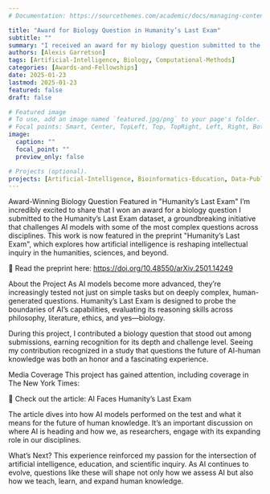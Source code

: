```yaml
---
# Documentation: https://sourcethemes.com/academic/docs/managing-content/

title: "Award for Biology Question in Humanity’s Last Exam"
subtitle: ""
summary: "I received an award for my biology question submitted to the Humanity’s Last Exam dataset, challenging AI reasoning in scientific inquiry."
authors: [Alexis Garretson]
tags: [Artificial-Intelligence, Biology, Computational-Methods]
categories: [Awards-and-Fellowships]
date: 2025-01-23
lastmod: 2025-01-23
featured: false
draft: false

# Featured image
# To use, add an image named `featured.jpg/png` to your page's folder.
# Focal points: Smart, Center, TopLeft, Top, TopRight, Left, Right, BottomLeft, Bottom, BottomRight.
image:
  caption: ""
  focal_point: ""
  preview_only: false

# Projects (optional).
projects: [Artificial-Intelligence, Bioinformatics-Education, Data-Publishing]
---
```


Award-Winning Biology Question Featured in "Humanity’s Last Exam"
I’m incredibly excited to share that I won an award for a biology question I submitted to the Humanity’s Last Exam dataset, a groundbreaking initiative that challenges AI models with some of the most complex questions across disciplines. This work is now featured in the preprint "Humanity’s Last Exam", which explores how artificial intelligence is reshaping intellectual inquiry in the humanities, sciences, and beyond.

📄 Read the preprint here: https://doi.org/10.48550/arXiv.2501.14249

About the Project
As AI models become more advanced, they’re increasingly tested not just on simple tasks but on deeply complex, human-generated questions. Humanity’s Last Exam is designed to probe the boundaries of AI’s capabilities, evaluating its reasoning skills across philosophy, literature, ethics, and yes—biology.

During this project, I contributed a biology question that stood out among submissions, earning recognition for its depth and challenge level. Seeing my contribution recognized in a study that questions the future of AI-human knowledge was both an honor and a fascinating experience.

Media Coverage
This project has gained attention, including coverage in The New York Times:

📰 Check out the article: AI Faces Humanity’s Last Exam

The article dives into how AI models performed on the test and what it means for the future of human knowledge. It’s an important discussion on where AI is heading and how we, as researchers, engage with its expanding role in our disciplines.

What’s Next?
This experience reinforced my passion for the intersection of artificial intelligence, education, and scientific inquiry. As AI continues to evolve, questions like these will shape not only how we assess AI but also how we teach, learn, and expand human knowledge.